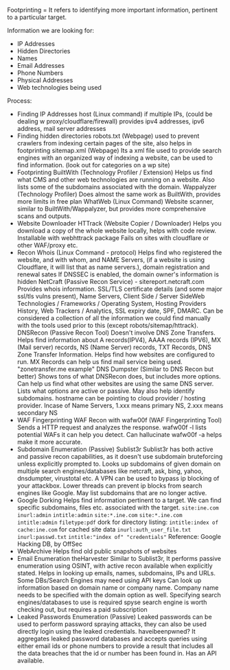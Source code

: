 Footprinting = It refers to identifying more important information, pertinent to a particular target.

Information we are looking for:
- IP Addresses
- Hidden Directories
- Names
- Email Addresses
- Phone Numbers
- Physical Addresses
- Web technologies being used

Process:
- Finding IP Addresses
	host (Linux command)
		if multiple IPs, (could be dealing w proxy/cloudflare/firewall)
		provides ipv4 addresses, ipv6 address, mail server addresses
- Finding hidden directories
	robots.txt (Webpage)
		used to prevent crawlers from indexing certain pages of the site, also helps in footprinting
	sitemap.xml (Webpage)
		Its a xml file used to provide search engines with an organized way of indexing a website, can be used to find information. (look out for categories on a wp site)
- Footprinting
	BuiltWith (Technology Profiler / Extension)
		Helps us find what CMS and other web technologies are running on a website.
		Also lists some of the subdomains associated with the domain.
	Wappalyzer (Technology Profiler)
		Does almost the same work as BuiltWith, provides more limits in free plan
	WhatWeb (Linux Command)
		Website scanner, similar to BuiltWith/Wappalyzer, but provides more comprehensive scans and outputs.
- Website Downloader
	HTTrack (Website Copier / Downloader)
		Helps you download a copy of the whole website locally, helps with code review.
		Installable with webhttrack package
		Fails on sites with cloudflare or other WAF/proxy etc.
- Recon
	Whois (Linux Command - protocol)
		Helps find who registered the website, and with whom, and NAME Servers, (if a website is using Cloudflare, it will list that as name servers.), domain registration and renewal sates
		If DNSSEC is enabled, the domain owner's information is hidden
	NetCraft (Passive Recon Service) - sitereport.netcraft.com
		Provides whois information. SSL/TLS certificate details (and some major ssl/tls vulns present), Name Servers, Client Side / Server SideWeb Technologies / Frameworks / Operating System, Hosting Providers History, Web Trackers / Analytics, SSL expiry date, SPF, DMARC.
		Can be considered a collection of all the information we could find manually with the tools used prior to this (except robots/sitemap/httrack).
	DNSRecon (Passive Recon Tool)
		Doesn't involve DNS Zone Transfers.
		Helps find information about A records(IPV4), AAAA records (IPV6), MX (Mail server) records, NS (Name Server) records, TXT Records, DNS Zone Transfer Information.
		Helps find how websites are configured to run.
		MX Records can help us find mail service being used. "zonetransfer.me example"
	DNS Dumpster (Similar to DNS Recon but better)
		Shows tons of what DNSRecon does, but includes more options.
		Can help us find what other websites are using the same DNS server.
		Lists what options are active or passive.
		May also help identify subdomains.
		hostname can be pointing to cloud provider / hosting provider.
		Incase of  Name Servers, 1.xxx means primary NS, 2.xxx means secondary NS
- WAF Fingerprinting
	WAF Recon with wafw00f (WAF Fingerprinting Tool)
		Sends a HTTP request and analyzes the response.
		wafw00f -l lists potential WAFs it can help you detect.
		Can hallucinate
		wafw00f -a helps make it more accurate.
- Subdomain Enumeration (Passive)
	Sublist3r
		Sublist3r has both active and passive recon capabilities, as it doesn't use subdomain bruteforcing unless explicitly prompted to.
		Looks up subdomains of given domain on multiple search engines/databases like netcraft, ask, bing, yahoo, dnsdumpter, virustotal etc.
		A VPN can be used to bypass ip blocking of your attackbox.
		Lower threads can prevent ip blocks from search engines like Google.
		May list subdomains that are no longer active.
- Google Dorking
		Helps find information pertinent to a target.
		We can find specific subdomains, files etc. associated with the target.
		`site:ine.com`
		`inurl:admin`
		`intitle:admin`
		`site:*.ine.com`
		`site:*.ine.com intitle:admin`
		`filetype:pdf`
		dork for directory listing: `intitle:index of`
		`cache:ine.com` for cached site data
		`inurl:auth_user_file.txt`
		`inurl:passwd.txt`
		`intitle:"index of" "credentials"`
		Reference: Google Hacking DB, by OffSec
- WebArchive
		Helps find old public snapshots of websites
- Email Enumeration
	theHarvester
		Similar to Sublist3r, It performs passive enumeration using OSINT, with active recon available when explicitly stated.
		Helps in looking up emails, names, subdomains, IPs and URLs.
		Some DBs/Search Engines may need using API keys
		Can look up information based on domain name or company name.
		Company name needs to be specified with the domain option as well.
		Specifying search engines/databases to use is required
		spyse search engine is worth checking out, but requires a paid subscription
- Leaked Passwords Enumeration (Passive)
		Leaked passwords can be used to perform password spraying attacks, they can also be used directly login using the leaked credentials.
	haveibeenpwned?
		It aggregates leaked password databases and accepts queries using either email ids or phone numbers to provide a result that includes all the data breaches that the id or number has been found in.
		Has an API available.
